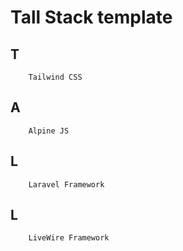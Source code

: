 # Tall Stack template

## T
        Tailwind CSS
## A
        Alpine JS
## L
        Laravel Framework
## L
        LiveWire Framework
